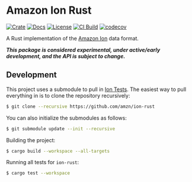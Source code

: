 # Amazon Ion Rust

[![Crate](https://img.shields.io/crates/v/ion-rs.svg)](https://crates.io/crates/ion-rs)
[![Docs](https://docs.rs/ion-rs/badge.svg)](https://docs.rs/ion-rs)
[![License](https://img.shields.io/hexpm/l/plug.svg)](https://github.com/amzn/ion-rust/blob/main/LICENSE)
[![CI Build](https://github.com/amzn/ion-rust/workflows/CI%20Build/badge.svg)](https://github.com/amzn/ion-rust/actions?query=workflow%3A%22CI+Build%22)
[![codecov](https://codecov.io/gh/amzn/ion-rust/branch/main/graph/badge.svg?token=GB20BDE48S)](https://codecov.io/gh/amzn/ion-rust)

A Rust implementation of the [Amazon Ion][spec] data format.

***This package is considered experimental, under active/early development, and the API is subject to change.***

## Development

This project uses a submodule to pull in [Ion Tests][ion-tests].  The easiest way to pull
everything in is to clone the repository recursively:

```bash
$ git clone --recursive https://github.com/amzn/ion-rust
```

You can also initialize the submodules as follows:

```bash
$ git submodule update --init --recursive
```

Building the project:

```bash
$ cargo build --workspace --all-targets
```

Running all tests for `ion-rust`:

```bash
$ cargo test --workspace
```

[spec]: https://amzn.github.io/ion-docs/docs/spec.html
[ion-tests]: https://github.com/amzn/ion-tests
[bindgen-req]: https://rust-lang.github.io/rust-bindgen/requirements.html
